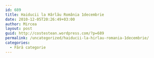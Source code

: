 ```yaml
---
id: 689
title: Haiducii la Hârlău România 1decembrie
date: 2010-12-05T20:26:49+03:00
author: Mircea
layout: post
guid: http://costestean.wordpress.com/?p=689
permalink: /uncategorized/haiducii-la-hirlau-romania-1decembrie/
categories:
  - Fără categorie
---
```

